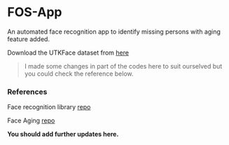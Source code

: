 # FOS-App
An automated face recognition app to identify missing persons with aging feature added.

Download the UTKFace dataset from [here](https://susanqq.github.io/UTKFace/)

> I made some changes in part of the codes here to suit ourselved but you could check the reference below.

### References

Face recognition library [repo](https://github.com/ageitgey/face_recognition)

Face Aging [repo](https://github.com/ZZUTK/Face-Aging-CAAE)

**You should add further updates here.**
